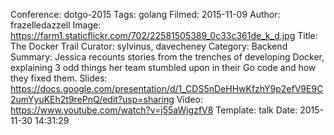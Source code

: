 Conference: dotgo-2015
Tags: golang
Filmed: 2015-11-09
Author: frazelledazzell
Image: https://farm1.staticflickr.com/702/22581505389_0c33c361de_k_d.jpg
Title: The Docker Trail
Curator: sylvinus, davecheney
Category: Backend
Summary: Jessica recounts stories from the trenches of developing Docker, explaining 3 odd things her team stumbled upon in their Go code and how they fixed them.
Slides: https://docs.google.com/presentation/d/1_CDS5nDeHHwKfzhY9p2efV9E9C2umYyuKEh2t9rePnQ/edit?usp=sharing
Video: https://www.youtube.com/watch?v=j55aWjgzfV8
Template: talk
Date: 2015-11-30 14:31:29